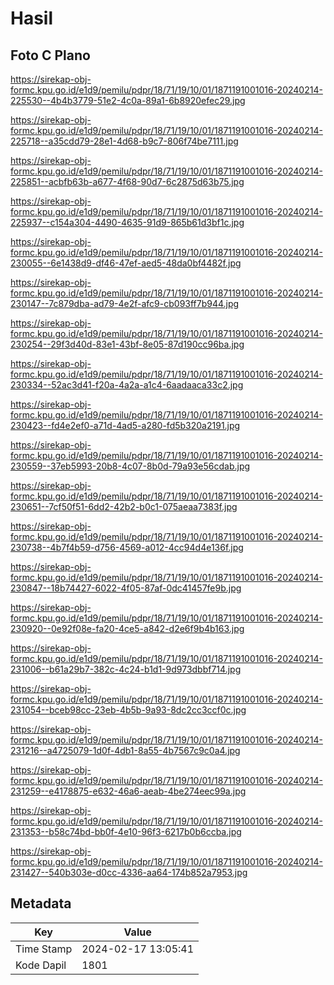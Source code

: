 # Hasil

## Foto C Plano

https://sirekap-obj-formc.kpu.go.id/e1d9/pemilu/pdpr/18/71/19/10/01/1871191001016-20240214-225530--4b4b3779-51e2-4c0a-89a1-6b8920efec29.jpg

https://sirekap-obj-formc.kpu.go.id/e1d9/pemilu/pdpr/18/71/19/10/01/1871191001016-20240214-225718--a35cdd79-28e1-4d68-b9c7-806f74be7111.jpg

https://sirekap-obj-formc.kpu.go.id/e1d9/pemilu/pdpr/18/71/19/10/01/1871191001016-20240214-225851--acbfb63b-a677-4f68-90d7-6c2875d63b75.jpg

https://sirekap-obj-formc.kpu.go.id/e1d9/pemilu/pdpr/18/71/19/10/01/1871191001016-20240214-225937--c154a304-4490-4635-91d9-865b61d3bf1c.jpg

https://sirekap-obj-formc.kpu.go.id/e1d9/pemilu/pdpr/18/71/19/10/01/1871191001016-20240214-230055--6e1438d9-df46-47ef-aed5-48da0bf4482f.jpg

https://sirekap-obj-formc.kpu.go.id/e1d9/pemilu/pdpr/18/71/19/10/01/1871191001016-20240214-230147--7c879dba-ad79-4e2f-afc9-cb093ff7b944.jpg

https://sirekap-obj-formc.kpu.go.id/e1d9/pemilu/pdpr/18/71/19/10/01/1871191001016-20240214-230254--29f3d40d-83e1-43bf-8e05-87d190cc96ba.jpg

https://sirekap-obj-formc.kpu.go.id/e1d9/pemilu/pdpr/18/71/19/10/01/1871191001016-20240214-230334--52ac3d41-f20a-4a2a-a1c4-6aadaaca33c2.jpg

https://sirekap-obj-formc.kpu.go.id/e1d9/pemilu/pdpr/18/71/19/10/01/1871191001016-20240214-230423--fd4e2ef0-a71d-4ad5-a280-fd5b320a2191.jpg

https://sirekap-obj-formc.kpu.go.id/e1d9/pemilu/pdpr/18/71/19/10/01/1871191001016-20240214-230559--37eb5993-20b8-4c07-8b0d-79a93e56cdab.jpg

https://sirekap-obj-formc.kpu.go.id/e1d9/pemilu/pdpr/18/71/19/10/01/1871191001016-20240214-230651--7cf50f51-6dd2-42b2-b0c1-075aeaa7383f.jpg

https://sirekap-obj-formc.kpu.go.id/e1d9/pemilu/pdpr/18/71/19/10/01/1871191001016-20240214-230738--4b7f4b59-d756-4569-a012-4cc94d4e136f.jpg

https://sirekap-obj-formc.kpu.go.id/e1d9/pemilu/pdpr/18/71/19/10/01/1871191001016-20240214-230847--18b74427-6022-4f05-87af-0dc41457fe9b.jpg

https://sirekap-obj-formc.kpu.go.id/e1d9/pemilu/pdpr/18/71/19/10/01/1871191001016-20240214-230920--0e92f08e-fa20-4ce5-a842-d2e6f9b4b163.jpg

https://sirekap-obj-formc.kpu.go.id/e1d9/pemilu/pdpr/18/71/19/10/01/1871191001016-20240214-231006--b61a29b7-382c-4c24-b1d1-9d973dbbf714.jpg

https://sirekap-obj-formc.kpu.go.id/e1d9/pemilu/pdpr/18/71/19/10/01/1871191001016-20240214-231054--bceb98cc-23eb-4b5b-9a93-8dc2cc3ccf0c.jpg

https://sirekap-obj-formc.kpu.go.id/e1d9/pemilu/pdpr/18/71/19/10/01/1871191001016-20240214-231216--a4725079-1d0f-4db1-8a55-4b7567c9c0a4.jpg

https://sirekap-obj-formc.kpu.go.id/e1d9/pemilu/pdpr/18/71/19/10/01/1871191001016-20240214-231259--e4178875-e632-46a6-aeab-4be274eec99a.jpg

https://sirekap-obj-formc.kpu.go.id/e1d9/pemilu/pdpr/18/71/19/10/01/1871191001016-20240214-231353--b58c74bd-bb0f-4e10-96f3-6217b0b6ccba.jpg

https://sirekap-obj-formc.kpu.go.id/e1d9/pemilu/pdpr/18/71/19/10/01/1871191001016-20240214-231427--540b303e-d0cc-4336-aa64-174b852a7953.jpg


## Metadata

| Key        | Value               |
| ---------- | ------------------- |
| Time Stamp | 2024-02-17 13:05:41 |
| Kode Dapil | 1801                |



